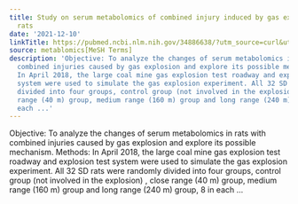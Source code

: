 ```yaml
---
title: Study on serum metabolomics of combined injury induced by gas explosion in
  rats
date: '2021-12-10'
linkTitle: https://pubmed.ncbi.nlm.nih.gov/34886638/?utm_source=curl&utm_medium=rss&utm_campaign=pubmed-2&utm_content=1Zkrxt7ktlCbHBXEV3v65xxSnkSWNsJ1A6Fq3gBniKhGfIUslK&fc=20210907212339&ff=20211214195219&v=2.16.0
source: metablomics[MeSH Terms]
description: 'Objective: To analyze the changes of serum metabolomics in rats with
  combined injuries caused by gas explosion and explore its possible mechanism. Methods:
  In April 2018, the large coal mine gas explosion test roadway and explosion test
  system were used to simulate the gas explosion experiment. All 32 SD rats were randomly
  divided into four groups, control group (not involved in the explosion) , close
  range (40 m) group, medium range (160 m) group and long range (240 m) group, 8 in
  each ...'
---
```

Objective: To analyze the changes of serum metabolomics in rats with combined injuries caused by gas explosion and explore its possible mechanism. Methods: In April 2018, the large coal mine gas explosion test roadway and explosion test system were used to simulate the gas explosion experiment. All 32 SD rats were randomly divided into four groups, control group (not involved in the explosion) , close range (40 m) group, medium range (160 m) group and long range (240 m) group, 8 in each ...